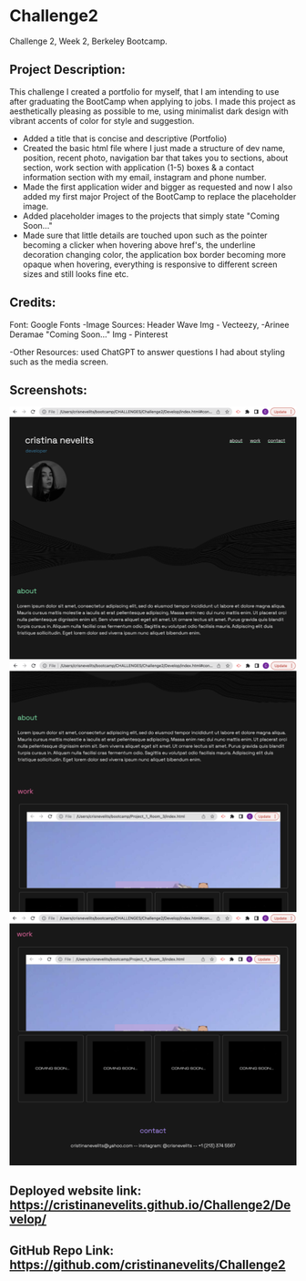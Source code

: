 # Challenge2
Challenge 2, Week 2, Berkeley Bootcamp.

## Project Description:

This challenge I created a portfolio for myself, that I am intending to use after graduating the BootCamp when applying to jobs. I made this project as aesthetically pleasing as possible to me, using minimalist dark design with vibrant accents of color for style and suggestion. 

- Added a title that is concise and descriptive (Portfolio)
- Created the basic html file where I just made a structure of dev name, position, recent photo, navigation bar that takes you to sections, about section, work section with application (1-5) boxes & a contact information section with my email, instagram and phone number.
- Made the first application wider and bigger as requested and now I also added my first major Project of the BootCamp to replace the placeholder image.
- Added placeholder images to the projects that simply state "Coming Soon..."
- Made sure that little details are touched upon such as the pointer becoming a clicker when hovering above href's, the underline decoration changing color, the application box border becoming more opaque when hovering, everything is responsive to different screen sizes and still looks fine etc.

## Credits:

Font: Google Fonts
-Image Sources: Header Wave Img - Vecteezy, -Arinee Deramae
        "Coming Soon..." Img - Pinterest 

-Other Resources: used ChatGPT to answer questions I had about styling such as the media screen.

## Screenshots:

![Screenshot#1](https://github.com/cristinanevelits/Challenge2/blob/main/Develop/assets/images/Screenshot%202023-06-30%20at%204.42.52%20PM.png)
![Screenshot#2](https://github.com/cristinanevelits/Challenge2/blob/main/Develop/assets/images/Screenshot%202023-06-30%20at%204.43.11%20PM.png)
![Screenshot#3](https://github.com/cristinanevelits/Challenge2/blob/main/Develop/assets/images/Screenshot%202023-06-30%20at%204.43.37%20PM.png)

## Deployed website link: https://cristinanevelits.github.io/Challenge2/Develop/

## GitHub Repo Link: https://github.com/cristinanevelits/Challenge2